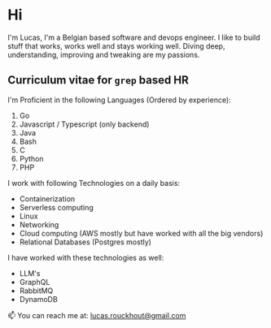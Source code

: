 # Hi

I'm Lucas, I'm a Belgian based software and devops engineer. I like to build stuff that works, works well and stays working well. Diving deep, understanding, improving and tweaking are my passions.

## Curriculum vitae for `grep` based HR

I'm Proficient in the following Languages (Ordered by experience):
1. Go
2. Javascript / Typescript (only backend)
3. Java
4. Bash
5. C
6. Python
7. PHP

I work with following Technologies on a daily basis:
* Containerization
* Serverless computing
* Linux
* Networking
* Cloud computing (AWS mostly but have worked with all the big vendors)
* Relational Databases (Postgres mostly)

I have worked with these technologies as well:
* LLM's
* GraphQL
* RabbitMQ
* DynamoDB

📫 You can reach me at: lucas.rouckhout@gmail.com
